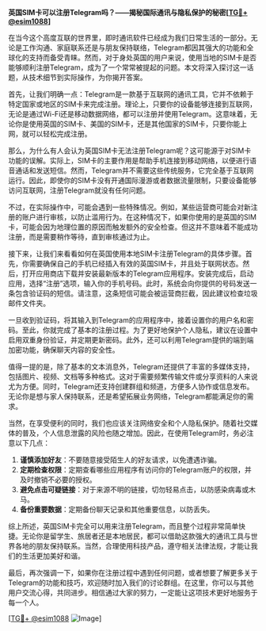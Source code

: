 **英国SIM卡可以注册Telegram吗？——揭秘国际通讯与隐私保护的秘密[[TG💪+ @esim1088](https://t.me/s/esim1088)]**

在当今这个高度互联的世界里，即时通讯软件已经成为我们日常生活的一部分。无论是工作沟通、家庭联系还是与朋友保持联络，Telegram都因其强大的功能和全球化的支持而备受青睐。然而，对于身处英国的用户来说，使用当地的SIM卡是否能够顺利注册Telegram，成为了一个常常被提起的问题。本文将深入探讨这一话题，从技术细节到实际操作，为你揭开答案。

首先，让我们明确一点：Telegram是一款基于互联网的通讯工具，它并不依赖于特定国家或地区的SIM卡来完成注册。理论上，只要你的设备能够连接到互联网，无论是通过Wi-Fi还是移动数据网络，都可以注册并使用Telegram。这意味着，无论你是使用英国的SIM卡、美国的SIM卡，还是其他国家的SIM卡，只要你能上网，就可以轻松完成注册。

那么，为什么有人会认为英国SIM卡无法注册Telegram呢？这可能源于对SIM卡功能的误解。实际上，SIM卡的主要作用是帮助手机连接到移动网络，以便进行语音通话和发送短信。然而，Telegram并不需要这些传统服务，它完全基于互联网运行。因此，即使你的SIM卡没有开通国际漫游或者数据流量限制，只要设备能够访问互联网，注册Telegram就没有任何问题。

不过，在实际操作中，可能会遇到一些特殊情况。例如，某些运营商可能会对新注册的账户进行审核，以防止滥用行为。在这种情况下，如果你使用的是英国的SIM卡，可能会因为地理位置的原因而触发额外的安全检查。但这并不意味着不能成功注册，而是需要稍作等待，直到审核通过为止。

接下来，让我们来看看如何在英国使用本地SIM卡注册Telegram的具体步骤。首先，你需要确保自己的手机已经插入有效的英国SIM卡，并且处于联网状态。然后，打开应用商店下载并安装最新版本的Telegram应用程序。安装完成后，启动应用，选择“注册”选项，输入你的手机号码。此时，系统会向你提供的号码发送一条包含验证码的短信。请注意，这条短信可能会被运营商拦截，因此建议检查垃圾邮件文件夹。

一旦收到验证码，将其输入到Telegram的应用程序中，接着设置你的用户名和密码。至此，你就完成了基本的注册过程。为了更好地保护个人隐私，建议在设置中启用双重身份验证，并定期更新密码。此外，还可以利用Telegram提供的端到端加密功能，确保聊天内容的安全性。

值得一提的是，除了基本的文本消息外，Telegram还提供了丰富的多媒体支持，包括图片、视频、文档等多种格式。这对于需要频繁传输文件或分享资料的人来说尤为方便。同时，Telegram还支持创建群组和频道，方便多人协作或信息发布。无论你是想与家人保持联系，还是希望拓展业务网络，Telegram都能满足你的需求。

当然，在享受便利的同时，我们也应该关注网络安全和个人隐私保护。随着社交媒体的普及，个人信息泄露的风险也随之增加。因此，在使用Telegram时，务必注意以下几点：

1. **谨慎添加好友**：不要随意接受陌生人的好友请求，以免遭遇诈骗。
2. **定期检查权限**：定期查看哪些应用程序有访问你的Telegram账户的权限，并及时撤销不必要的授权。
3. **避免点击可疑链接**：对于来源不明的链接，切勿轻易点击，以防感染病毒或木马。
4. **备份重要数据**：定期备份聊天记录和其他重要信息，以防丢失。

综上所述，英国SIM卡完全可以用来注册Telegram，而且整个过程非常简单快捷。无论你是留学生、旅居者还是本地居民，都可以借助这款强大的通讯工具与世界各地的朋友保持联系。当然，合理使用科技产品，遵守相关法律法规，才能让我们的生活更加美好和谐。

最后，再次强调一下，如果你在注册过程中遇到任何问题，或者想要了解更多关于Telegram的功能和技巧，欢迎随时加入我们的讨论群组。在这里，你可以与其他用户交流心得，共同进步。相信通过大家的努力，一定能让这项技术更好地服务于每一个人。

[[TG💪+ @esim1088](https://t.me/s/esim1088) ![Image](https://i.postimg.cc/4NQfJmqS/Snipaste-2025-05-13-00-14-12.png)]
